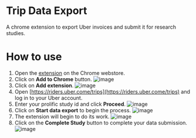 # Trip Data Export

A chrome extension to export Uber invoices and submit it for research studies.

# How to use

1. Open the [extension](https://chromewebstore.google.com/detail/uber-data-export/hahfagalkekcadhmpmdpngalcpndlefm?pli=1) on the Chrome webstore.
2. Click on **Add to Chrome** button. ![image](https://github.com/amCap1712/uber-data-download/assets/27751938/ae8ebc0b-b87c-4acb-95d9-5b55ab844501)
3. Click on **Add extension**. ![image](https://github.com/amCap1712/uber-data-download/assets/27751938/550d6e1b-2ca2-49eb-bb5d-6fa1ca203e60)
4. Open [https://riders.uber.come/trips](https://riders.uber.come/trips) and log in to your Uber account.
5. Enter your prolific study id and click **Proceed**. ![image](https://github.com/amCap1712/uber-data-download/assets/27751938/c513da0b-3f92-4f59-b824-85eac485cb49)
6. Click on **Start data export** to begin the process. ![image](https://github.com/amCap1712/uber-data-download/assets/27751938/b62e40f4-866e-4f45-b688-31332b097666)
7. The extension will begin to do its work. ![image](https://github.com/amCap1712/uber-data-download/assets/27751938/c737f1a0-4476-4d95-8393-50e51fe79ecb)
8. Click on the **Complete Study** button to complete your data submission. ![image](https://github.com/amCap1712/uber-data-download/assets/27751938/dc490c32-06cf-437b-b146-04815daadffa)
